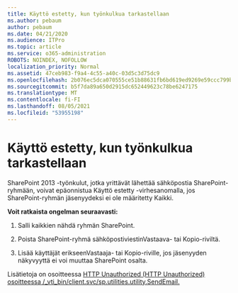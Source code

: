 ```yaml
---
title: Käyttö estetty, kun työnkulkua tarkastellaan
ms.author: pebaum
author: pebaum
ms.date: 04/21/2020
ms.audience: ITPro
ms.topic: article
ms.service: o365-administration
ROBOTS: NOINDEX, NOFOLLOW
localization_priority: Normal
ms.assetid: 47ceb983-f9a4-4c55-a40c-03d5c3d75dc9
ms.openlocfilehash: 2b076ec5dca070555ce51b88631fb6bd619ed9269e59ccc799b23b8b95547c16
ms.sourcegitcommit: b5f7da89a650d2915dc652449623c78be6247175
ms.translationtype: MT
ms.contentlocale: fi-FI
ms.lasthandoff: 08/05/2021
ms.locfileid: "53955198"
---
```

# <a name="access-denied-when-viewing-a-workflow"></a>Käyttö estetty, kun työnkulkua tarkastellaan

SharePoint 2013 -työnkulut, jotka yrittävät lähettää sähköpostia SharePoint-ryhmään, voivat epäonnistua Käyttö estetty -virhesanomalla, jos SharePoint-ryhmän jäsenyydeksi ei ole määritetty Kaikki.
  
 **Voit ratkaista ongelman seuraavasti:**
  
 1. Salli kaikkien nähdä ryhmän SharePoint.
  
 2. Poista SharePoint-ryhmä sähköpostiviestinVastaava- tai Kopio-riviltä.
  
 3. Lisää käyttäjät erikseenVastaaja- tai Kopio-riville, jos jäsenyyden näkyvyyttä ei voi muuttaa SharePoint osalta.
  
Lisätietoja on osoitteessa [HTTP Unauthorized (HTTP Unauthorized) osoitteessa /_vti_bin/client.svc/sp.utilities.utility.SendEmail.](https://go.microsoft.com/fwlink/?linkid=2044694&amp;clcid=0x409)
  